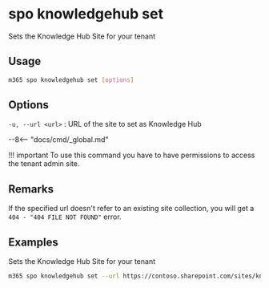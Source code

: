 # spo knowledgehub set

Sets the Knowledge Hub Site for your tenant

## Usage

```sh
m365 spo knowledgehub set [options]
```

## Options

`-u, --url <url>`
: URL of the site to set as Knowledge Hub

--8<-- "docs/cmd/_global.md"

!!! important
    To use this command you have to have permissions to access the tenant admin site.

## Remarks

If the specified url doesn't refer to an existing site collection, you will get a `404 - "404 FILE NOT FOUND"` error.

## Examples

Sets the Knowledge Hub Site for your tenant

```sh
m365 spo knowledgehub set --url https://contoso.sharepoint.com/sites/knowledgesite
```
